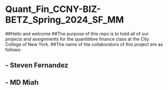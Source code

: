 # Quant_Fin_CCNY-BIZ-BETZ_Spring_2024_SF_MM
  ##Hello and welcome 
  ##The purpose of this repo is to hold all of our projects and assignments for the quantititive finance class at the City College of New York.
  ##The name of hte collaborators of this project are as follows:
  ##  - Steven Fernandez
  ##  - MD Miah
